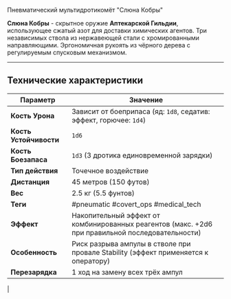  Пневматический мультидротикомёт "Слюна Кобры"

**Слюна Кобры** - скрытное оружие **Аптекарской Гильдии**, использующее сжатый азот для доставки химических агентов. Три независимых ствола из нержавеющей стали с хромированными направляющими. Эргономичная рукоять из чёрного дерева с регулируемым спусковым механизмом.

---
## Технические характеристики

| Параметр               | Значение                                                                                         |
| ---------------------- | ------------------------------------------------------------------------------------------------ |
| **Кость Урона**        | Зависит от боеприпаса (яд: `1d8`, седатив: эффект, горючее: `1d4`)                               |
| **Кость Устойчивости** | `1d6`                                                                                            |
| **Кость Боезапаса**    | `1d3` (3 дротика единовременной зарядки)                                                         |
| **Тип действия**       | Точечное воздействие                                                                             |
| **Дистанция**          | 45 метров (150 футов)                                                                            |
| **Вес**                | 2.5 кг (5.5 фунтов)                                                                              |
| **Теги**               | #pneumatic #covert_ops #medical_tech                                                             |
| **Эффект**             | Накопительный эффект от комбинированных реагентов (макс. +2d6 при правильной последовательности) |
| **Особенность**        | Риск разрыва ампулы в стволе при провале Stability (эффект применяется к оператору)              |
| **Перезарядка**        | 1 ход на замену всех трёх ампул                                                                  |
| 

